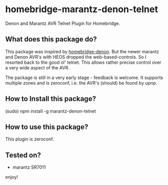 # homebridge-marantz-denon-telnet
Denon and Marantz AVR Telnet Plugin for Homebridge.



## What does this package do?
This package was inspired by [homebridge-denon](https://www.npmjs.com/package/homebridge-denon). But the newer marantz and Denon AVR's with HEOS dropped the web-based-controls. So I resorted back to the good ol' telnet. This allows rather precise control over a very wide aspect of the AVR.

The package is still in a very early stage - feedback is welcome. It supports multiple zones and is zeroconf, i.e. the AVR's (should) be found by upnp.



## How to Install this package?
(sudo) npm install -g marantz-denon-telnet



## How to use this package?
This plugin is zeroconf.



## Tested on?

 * marantz SR7011



enjoy!
